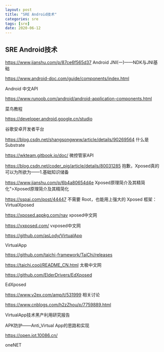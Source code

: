 ```yaml
---
layout: post
title: "SRE Android技术"
categories: sre
tags: [sre]
date: 2020-06-12
---
```


## SRE Android技术

https://www.jianshu.com/p/87ce6f565d37
Android JNI(一)——NDK与JNI基础



https://www.android-doc.com/guide/components/index.html

Android 中文API



https://www.runoob.com/android/android-application-components.html

菜鸟教程



https://developer.android.google.cn/studio

谷歌安卓开发者平台



https://blog.csdn.net/shangsongwww/article/details/90269564
什么是 Substrate

https://wkteam.gitbook.io/doc/
微控管家API

https://blog.csdn.net/coder_pig/article/details/80031285
抱歉，Xposed真的可以为所欲为——1.基础知识储备



https://www.jianshu.com/p/6b4a80654d4e
Xposed原理简介及其精简化">Xposed原理简介及其精简化



https://sspai.com/post/44447
不需要 Root，也能用上强大的 Xposed 框架：VirtualXposed



https://xposed.appkg.com/nav
xposed中文网



https://vxposed.com/
vxposed中文网

https://github.com/asLody/VirtualApp

VirtualApp



https://github.com/taichi-framework/TaiChi/releases

https://taichi.cool/README_CN.html
太极中文网



https://github.com/ElderDrivers/EdXposed

EdXposed



https://www.v2ex.com/amp/t/531999
相关讨论



https://www.cnblogs.com/h2zZhou/p/7759889.html

VirtualApp技术黑产利用研究报告



APK防护——Anti_Virtual App的思路和实现



https://open.iot.10086.cn/

oneNET

